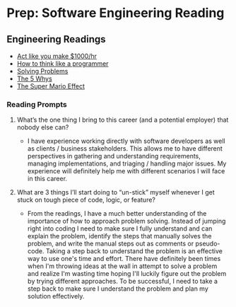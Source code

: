 # Prep: Software Engineering Reading

## Engineering Readings

- [Act like you make $1000/hr](https://anthony-moore.medium.com/pretend-your-time-is-worth-1-000-hour-and-youll-become-100x-more-productive-6ab2302b8e8c)
- [How to think like a programmer](https://medium.freecodecamp.org/how-to-think-like-a-programmer-lessons-in-problem-solving-d1d8bf1de7d2)
- [Solving Problems](https://simpleprogrammer.com/solving-problems-breaking-it-down/)
- [The 5 Whys](https://www.mindtools.com/pages/article/newTMC_5W.htm)
- [The Super Mario Effect](https://www.youtube.com/watch?v=9vJRopau0g0)

### Reading Prompts

1. What’s the one thing I bring to this career (and a potential employer) that nobody else can?

    - I have experience working directly with software developers as well as clients / business stakeholders. This allows me to have different perspectives in gathering and understanding requirements, managing implementations, and triaging / handling major issues. My experience will definitely help me with different scenarios I will face in this career.

2. What are 3 things I’ll start doing to “un-stick” myself whenever I get stuck on tough piece of code, logic, or feature?

    - From the readings, I have a much better understanding of the importance of how to approach problem solving. Instead of jumping right into coding I need to make sure I fully understand and can explain the problem, identify the steps that manually solves the problem, and write the manual steps out as comments or pseudo-code. Taking a step back to understand the problem is an effective way to use one's time and effort. There have definitely been times when I'm throwing ideas at the wall in attempt to solve a problem and realize I'm wasting time hoping I'll luckily figure out the problem by trying different approaches. To be successful, I need to take a step back to make sure I understand the problem and plan my solution effectively.

